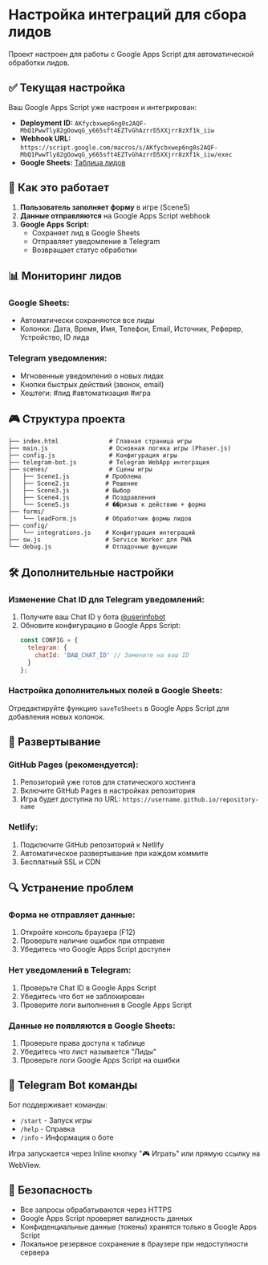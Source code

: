 # Настройка интеграций для сбора лидов

Проект настроен для работы с Google Apps Script для автоматической обработки лидов.

## ✅ Текущая настройка

Ваш Google Apps Script уже настроен и интегрирован:
- **Deployment ID:** `AKfycbxwep6ng0s2AQF-MbQ1PwwTly82gOowqG_y665sft4EZTvGhAzrrD5XXjrr8zXf1k_iiw`
- **Webhook URL:** `https://script.google.com/macros/s/AKfycbxwep6ng0s2AQF-MbQ1PwwTly82gOowqG_y665sft4EZTvGhAzrrD5XXjrr8zXf1k_iiw/exec`
- **Google Sheets:** [Таблица лидов](https://docs.google.com/spreadsheets/d/1QdvmycbM8TDtU6e3FB0rG-eTmZLtOc4NZNxYTrRFn0I/edit?gid=0#gid=0)

## 🔧 Как это работает

1. **Пользователь заполняет форму** в игре (Scene5)
2. **Данные отправляются** на Google Apps Script webhook
3. **Google Apps Script:**
   - Сохраняет лид в Google Sheets
   - Отправляет уведомление в Telegram
   - Возвращает статус обработки

## 📊 Мониторинг лидов

### Google Sheets:
- Автоматически сохраняются все лиды
- Колонки: Дата, Время, Имя, Телефон, Email, Источник, Реферер, Устройство, ID лида

### Telegram уведомления:
- Мгновенные уведомления о новых лидах
- Кнопки быстрых действий (звонок, email)
- Хештеги: #лид #автоматизация #игра

## 🎮 Структура проекта

```
├── index.html              # Главная страница игры
├── main.js                 # Основная логика игры (Phaser.js)
├── config.js               # Конфигурация игры
├── telegram-bot.js         # Telegram WebApp интеграция
├── scenes/                 # Сцены игры
│   ├── Scene1.js          # Проблема
│   ├── Scene2.js          # Решение 
│   ├── Scene3.js          # Выбор
│   ├── Scene4.js          # Поздравления
│   └── Scene5.js          # ��ризыв к действию + форма
├── forms/
│   └── leadForm.js        # Обработчик формы лидов
├── config/
│   └── integrations.js    # Конфигурация интеграций
├── sw.js                  # Service Worker для PWA
└── debug.js               # Отладочные функции
```

## 🛠️ Дополнительные настройки

### Изменение Chat ID для Telegram уведомлений:

1. Получите ваш Chat ID у бота [@userinfobot](https://t.me/userinfobot)
2. Обновите конфигурацию в Google Apps Script:
   ```javascript
   const CONFIG = {
     telegram: {
       chatId: 'ВАШ_CHAT_ID' // Замените на ваш ID
     }
   };
   ```

### Настройка дополнительных полей в Google Sheets:

Отредактируйте функцию `saveToSheets` в Google Apps Script для добавления новых колонок.

## 🚀 Развертывание

### GitHub Pages (рекомендуется):
1. Репозиторий уже готов для статического хостинга
2. Включите GitHub Pages в настройках репозитория
3. Игра будет доступна по URL: `https://username.github.io/repository-name`

### Netlify:
1. Подключите GitHub репозиторий к Netlify
2. Автоматическое развертывание при каждом коммите
3. Бесплатный SSL и CDN

## 🔍 Устранение проблем

### Форма не отправляет данные:
1. Откройте консоль браузера (F12)
2. Проверьте наличие ошибок при отправке
3. Убедитесь что Google Apps Script доступен

### Нет уведомлений в Telegram:
1. Проверьте Chat ID в Google Apps Script
2. Убедитесь что бот не заблокирован
3. Проверите логи выполнения в Google Apps Script

### Данные не появляются в Google Sheets:
1. Проверьте права доступа к таблице
2. Убедитесь что лист называется "Лиды"
3. Проверьте логи Google Apps Script на ошибки

## 📱 Telegram Bot команды

Бот поддерживает команды:
- `/start` - Запуск игры
- `/help` - Справка
- `/info` - Информация о боте

Игра запускается через Inline кнопку "🎮 Играть" или прямую ссылку на WebView.

## 🔐 Безопасность

- Все запросы обрабатываются через HTTPS
- Google Apps Script проверяет валидность данных
- Конфиденциальные данные (токены) хранятся только в Google Apps Script
- Локальное резервное сохранение в браузере при недоступности сервера
